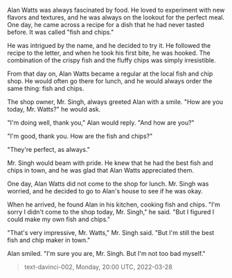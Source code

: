 

Alan Watts was always fascinated by food. He loved to experiment with new flavors and textures, and he was always on the lookout for the perfect meal. One day, he came across a recipe for a dish that he had never tasted before. It was called "fish and chips."

He was intrigued by the name, and he decided to try it. He followed the recipe to the letter, and when he took his first bite, he was hooked. The combination of the crispy fish and the fluffy chips was simply irresistible.

From that day on, Alan Watts became a regular at the local fish and chip shop. He would often go there for lunch, and he would always order the same thing: fish and chips.

The shop owner, Mr. Singh, always greeted Alan with a smile. "How are you today, Mr. Watts?" he would ask.

"I'm doing well, thank you," Alan would reply. "And how are you?"

"I'm good, thank you. How are the fish and chips?"

"They're perfect, as always."

Mr. Singh would beam with pride. He knew that he had the best fish and chips in town, and he was glad that Alan Watts appreciated them.

One day, Alan Watts did not come to the shop for lunch. Mr. Singh was worried, and he decided to go to Alan's house to see if he was okay.

When he arrived, he found Alan in his kitchen, cooking fish and chips. "I'm sorry I didn't come to the shop today, Mr. Singh," he said. "But I figured I could make my own fish and chips."

"That's very impressive, Mr. Watts," Mr. Singh said. "But I'm still the best fish and chip maker in town."

Alan smiled. "I'm sure you are, Mr. Singh. But I'm not too bad myself."

> text-davinci-002, Monday, 20:00 UTC, 2022-03-28
